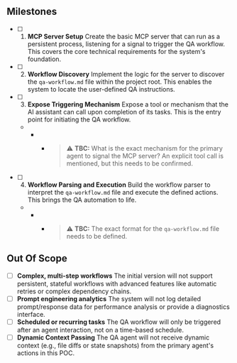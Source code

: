## Milestones

- [ ] 1. **MCP Server Setup**
    Create the basic MCP server that can run as a persistent process, listening for a signal to trigger the QA workflow. This covers the core technical requirements for the system's foundation.
- [ ] 2. **Workflow Discovery**
    Implement the logic for the server to discover the `qa-workflow.md` file within the project root. This enables the system to locate the user-defined QA instructions.
- [ ] 3. **Expose Triggering Mechanism**
    Expose a tool or mechanism that the AI assistant can call upon completion of its tasks. This is the entry point for initiating the QA workflow.
    - - - > ⚠️ **TBC:** What is the exact mechanism for the primary agent to signal the MCP server? An explicit tool call is mentioned, but this needs to be confirmed.
- [ ] 4. **Workflow Parsing and Execution**
    Build the workflow parser to interpret the `qa-workflow.md` file and execute the defined actions. This brings the QA automation to life.
    - - - > ⚠️ **TBC:** The exact format for the `qa-workflow.md` file needs to be defined.

## Out Of Scope

- [ ] **Complex, multi-step workflows**
    The initial version will not support persistent, stateful workflows with advanced features like automatic retries or complex dependency chains.
- [ ] **Prompt engineering analytics**
    The system will not log detailed prompt/response data for performance analysis or provide a diagnostics interface.
- [ ] **Scheduled or recurring tasks**
    The QA workflow will only be triggered after an agent interaction, not on a time-based schedule.
- [ ] **Dynamic Context Passing**
    The QA agent will not receive dynamic context (e.g., file diffs or state snapshots) from the primary agent's actions in this POC. 